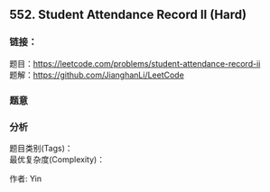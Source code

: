 ## 552. Student Attendance Record II (Hard)

### **链接**：
题目：https://leetcode.com/problems/student-attendance-record-ii  
题解：https://github.com/JianghanLi/LeetCode

### **题意**



### **分析**  
题目类别(Tags)：  
最优复杂度(Complexity)：  



作者: Yin
